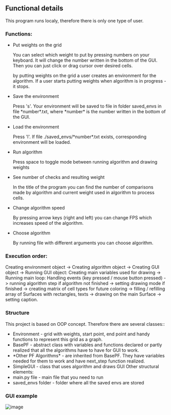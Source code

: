 ## Functional details
This program runs localy, therefore there is only one type of user.
### Functions:
- Put weights on the grid
  
  You can select which weight to put by pressing numbers on your keyboard. It will change the number written in the bottom of the GUI. Then you can just click or drag cursor over desired cells.
  
  by putting weights on the grid a user creates an environment for the algorithm. If a user starts putting weights when algorithm is in progress - it stops.
- Save the environment
  
  Press 's'. Your environment will be saved to file in folder saved_envs in file \*number*.txt, where \*number* is the number written in the bottom of the GUI.
- Load the environment

  Press 'l'. If file ./saved_envs/\*number*.txt exists, corresponding environment will be loaded.
- Run algorithm

  Press space to toggle mode between running algorithm and drawing weights
- See number of checks and resulting weight

  In the title of the program you can find the number of comparisons made by algorithm and current weight used in algorithm to process cells.
- Change algorithm speed

  By pressing arrow keys (right and left) you can change FPS which increases speed of the algorithm.
- Choose algorithm

  By running file with different arguments you can choose algorithm.
  
### Execution order:
Creating environment object -> Creating algorithm object -> Creating GUI object -> Running GUI object:
Creating main variables used for drawing -> Running main loop:
Handling events (key pressed / mouse button pressed) -> running algorithm step if algorithm not finished -> setting drawing mode if finished -> 
creating matrix of cell types for future coloring -> filling / refilling array of Surfaces with rectangles, texts -> drawing on the main Surface -> setting caption.

### Structure
This project is based on OOP concept. Therefore there are several classes::
- Environment - grid with weights, start point, end point and handy functions to represent this grid as a graph.
- BasePF - abstract class with variables and functions declared or partly realized that all the algorithms have to have for GUI to work.
- \*Other PF Algorithms* - are inherited from BasePF. They have variables needed for them to work and have next_step function realized.
- SimpleGUI - class that uses algorithm and draws GUI
Other structural elements:
- main.py file - main file that you need to run
- saved_envs folder - folder where all the saved envs are stored

### GUI example
![image](https://user-images.githubusercontent.com/48009699/122429231-48037a00-cf9b-11eb-87a3-e891f6181d9f.png)

